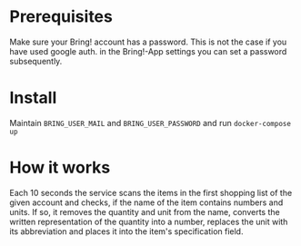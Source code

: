 # Prerequisites

Make sure your Bring! account has a password. This is not the case if you have used google auth.
in the Bring!-App settings you can set a password subsequently.

# Install

Maintain ```BRING_USER_MAIL``` and ```BRING_USER_PASSWORD``` and run ```docker-compose up```

# How it works

Each 10 seconds the service scans the items in the first shopping list of the given account and checks, if the name of the item contains numbers and units. 
If so, it removes the quantity and unit from the name, converts the written representation of the quantity into a number, replaces the unit with its abbreviation and places it into the item's specification field. 

